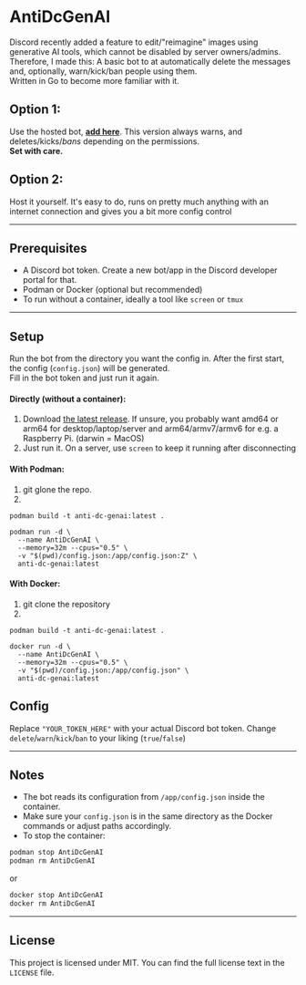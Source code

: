 # AntiDcGenAI


Discord recently added a feature to edit/"reimagine" images using generative AI tools, which cannot be disabled by server owners/admins.  
Therefore, I made this: A basic bot to at  automatically delete the messages and, optionally, warn/kick/ban people using them.  
Written in Go to become more familiar with it.

## Option 1:

Use the hosted bot, [**add here**](https://discord.com/oauth2/authorize?client_id=1366214068532285541&permissions=1374389544966&integration_type=0&scope=bot).
This version always warns, and deletes/kicks/*bans* depending on the permissions.  
**Set with care.**

## Option 2:
Host it yourself. It's easy to do, runs on pretty much anything with an internet connection and gives you a bit more config control

---

## Prerequisites

- A Discord bot token. Create a new bot/app in the Discord developer portal for that.
- Podman or Docker (optional but recommended)
- To run without a container, ideally a tool like `screen` or `tmux`

---

## Setup
Run the bot from the directory you want the config in.
After the first start, the config (`config.json`) will be generated.  
Fill in the bot token and just run it again.


#### Directly (without a container):
1. Download [the latest release](actions). If unsure, you probably want amd64 or arm64 for desktop/laptop/server and arm64/armv7/armv6 for e.g. a Raspberry Pi. (darwin = MacOS)
2. Just run it. On a server, use `screen` to keep it running after disconnecting

#### With Podman:
1. git glone the repo.
2. 
```
podman build -t anti-dc-genai:latest .

podman run -d \
  --name AntiDcGenAI \
  --memory=32m --cpus="0.5" \
  -v "$(pwd)/config.json:/app/config.json:Z" \
  anti-dc-genai:latest
```
#### With Docker:
1. git clone the repository
2. 
```
podman build -t anti-dc-genai:latest .

docker run -d \
  --name AntiDcGenAI \
  --memory=32m --cpus="0.5" \
  -v "$(pwd)/config.json:/app/config.json" \
  anti-dc-genai:latest
```

## Config

Replace `"YOUR_TOKEN_HERE"` with your actual Discord bot token.
Change `delete`/`warn`/`kick`/`ban` to your liking (`true`/`false`)

---

## Notes

- The bot reads its configuration from `/app/config.json` inside the container.  
- Make sure your `config.json` is in the same directory as the Docker commands or adjust paths accordingly.  
- To stop the container:

```bash
podman stop AntiDcGenAI
podman rm AntiDcGenAI
```
or
```bash
docker stop AntiDcGenAI
docker rm AntiDcGenAI
```

---

## License

This project is licensed under MIT. You can find the full license text in the `LICENSE` file.
